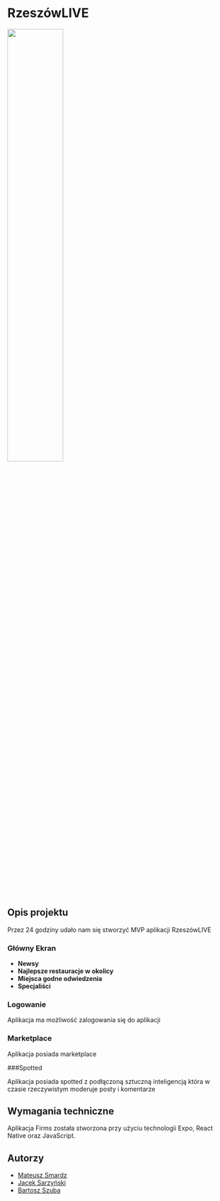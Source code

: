 # RzeszówLIVE

[<img src="[https://i.ytimg.com/vi/Hc79sDi3f0U/maxresdefault.jpg](https://firebasestorage.googleapis.com/v0/b/hackathon-18f7d.appspot.com/o/miniaturka.png?alt=media&token=f60f49c9-5b50-43e9-8dfb-55f13c0e0e3f)" width="50%">]((https://www.youtube.com/watch?v=ZdZbmkqqkH4) "RzeszówLIVE! HackCarpathia")

## Opis projektu

Przez 24 godziny udało nam się stworzyć MVP aplikacji RzeszówLIVE

### Główny Ekran

- **Newsy**
- **Najlepsze restauracje w okolicy**
- **Miejsca godne odwiedzenia**
- **Specjaliści**

### Logowanie

Aplikacja ma możliwość zalogowania się do aplikacji

### Marketplace
Aplikacja posiada marketplace

###Spotted

Aplikacja posiada spotted z podłączoną sztuczną inteligencją która w czasie rzeczywistym moderuje posty i komentarze


## Wymagania techniczne

Aplikacja Firms została stworzona przy użyciu technologii Expo, React Native oraz JavaScript.

## Autorzy

- [Mateusz Smardz](https://github.com/Nbaklub)
- [Jacek Sarzyński](https://github.com/Jacek2112)
- [Bartosz Szuba](https://github.com/bartosz456)
